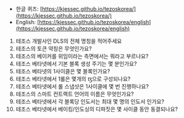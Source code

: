 
- 한글 퀴즈: [https://kjessec.github.io/tezoskorea/](https://kjessec.github.io/tezoskorea/)
- English: [https://kjessec.github.io/tezoskorea/english](https://kjessec.github.io/tezoskorea/english)


1. 테조스 개발사인 DLS의 전체 명칭을 적어주세요
2. 테조스의 토큰 약칭은 무엇인가요?
3. 테조스의 베이커를 위임이라는 측면에서는 뭐라고 부르나요?
4. 테조스 베타넷에서 기본 블록 생성 주기는 몇 분인가요?
5. 테조스 베타넷의 1사이클은 몇 블록인가요?
6. 테조스 베타넷에서 1롤은 몇개의 ꜩ으로 구성되나요?
7. 테조스 베타넷에서 롤 스냅샷은 1사이클에 몇 번 진행하나요?
8. 테조스의 스마트 컨트랙트 언어의 이름은 무엇인가요?
9. 테조스 베타넷에서 각 블록당 인도서는 최대 몇 명의 인도서 인가요?
10. 테조스 베타넷에서 베이킹/인도싱의 디파짓은 몇 사이클 동안 동결되나요?
